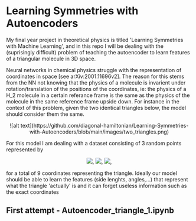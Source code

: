 # Learning Symmetries with Autoencoders
My final year project in theoretical physics is titled 'Learning Symmetries with Machine Learning', and in this repo I will be dealing with the (suprisingly difficult) problem of teaching the autoencoder to learn features of a triangular molecule in 3D space.

Neural networks in chemical physics struggle with the representation of coordinates in space [see arXiv:2001.11696v2]. The reason for this stems from the NN not knowing that the physics of a molecule is invarient under rotation/translation of the positions of the coordinates, ie: the physics of a H_2 molecule in a certain referance frame is the same as the physics of the molecule in the same reference frame upside down. For instance in the context of this problem, given the two identical triangles below, the model should consider them the same.

<p align="center">
![alt text](https://github.com/diagonal-hamiltonian/Learning-Symmetries-with-Autoencoders/blob/main/images/two_triangles.png)
</p>


For this model I am dealing with a dataset consisting of 3 random points represented by 
<p align="center">
   <img src="https://latex.codecogs.com/gif.latex?\vec{r_{1}}=(x_{1},y_{1},z_{1})" />, 
   <img src="https://latex.codecogs.com/gif.latex?\vec{r_{2}}=(x_{2},y_{2},z_{2})" />, 
   <img src="https://latex.codecogs.com/gif.latex?\vec{r_{3}}=(x_{2},y_{2},z_{3})" />,
</p>
for a total of 9 coordinates representing the triangle. Ideally our model should be able to learn the features (side lenghts, angles,...) that represent what the triangle 'actually' is and it can forget useless information such as the exact coordinates


## First attempt - Autoencoder_triangle_1.ipynb
